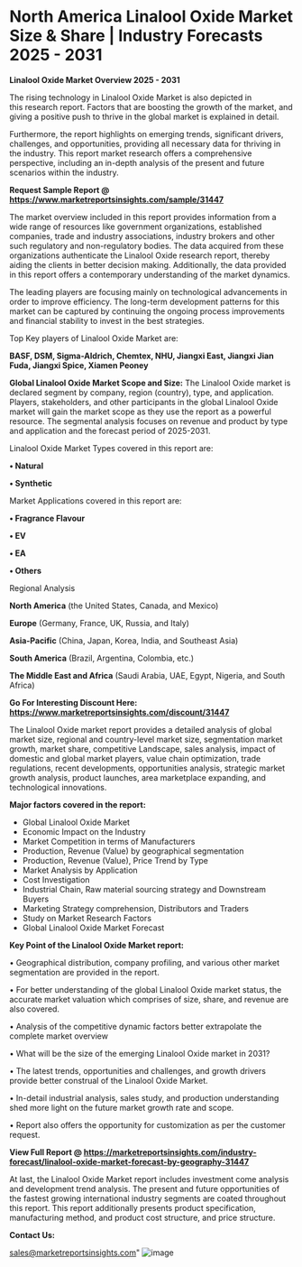  # North America Linalool Oxide Market Size & Share | Industry Forecasts 2025 - 2031

<Strong> Linalool Oxide Market Overview 2025 - 2031</strong>

The rising technology in Linalool Oxide Market is also depicted in this research report. Factors that are boosting the growth of the market, and giving a positive push to thrive in the global market is explained in detail.

Furthermore, the report highlights on emerging trends, significant drivers, challenges, and opportunities, providing all necessary data for thriving in the industry. This report market research offers a comprehensive perspective, including an in-depth analysis of the present and future scenarios within the industry.

<strong>Request Sample Report @ <a href=https://www.marketreportsinsights.com/sample/31447>https://www.marketreportsinsights.com/sample/31447</a></strong>

The market overview included in this report provides information from a wide range of resources like government organizations, established companies, trade and industry associations, industry brokers and other such regulatory and non-regulatory bodies. The data acquired from these organizations authenticate the Linalool Oxide research report, thereby aiding the clients in better decision making. Additionally, the data provided in this report offers a contemporary understanding of the market dynamics.

The leading players are focusing mainly on technological advancements in order to improve efficiency. The long-term development patterns for this market can be captured by continuing the ongoing process improvements and financial stability to invest in the best strategies.

Top Key players of Linalool Oxide Market are:

<strong>BASF, DSM, Sigma-Aldrich, Chemtex, NHU, Jiangxi East, Jiangxi Jian Fuda, Jiangxi Spice, Xiamen Peoney</strong>

<strong><b>Global Linalool Oxide Market Scope and Size:</b></strong>
The Linalool Oxide market is declared segment by company, region (country), type, and application. Players, stakeholders, and other participants in the global Linalool Oxide market will gain the market scope as they use the report as a powerful resource. The segmental analysis focuses on revenue and product by type and application and the forecast period of 2025-2031.

Linalool Oxide Market Types covered in this report are:

<strong>• Natural

• Synthetic</strong>

Market Applications covered in this report are:

<strong>• Fragrance Flavour

• EV

• EA

• Others</strong> 

Regional Analysis

<strong>North America</strong> (the United States, Canada, and Mexico)

<strong>Europe</strong> (Germany, France, UK, Russia, and Italy)

<strong>Asia-Pacific</strong> (China, Japan, Korea, India, and Southeast Asia)

<strong>South America</strong> (Brazil, Argentina, Colombia, etc.)

<strong>The Middle East and Africa</strong> (Saudi Arabia, UAE, Egypt, Nigeria, and South Africa)

<strong>Go For Interesting Discount Here: <a href=https://www.marketreportsinsights.com/discount/31447>https://www.marketreportsinsights.com/discount/31447</a></strong>

The Linalool Oxide market report provides a detailed analysis of global market size, regional and country-level market size, segmentation market growth, market share, competitive Landscape, sales analysis, impact of domestic and global market players, value chain optimization, trade regulations, recent developments, opportunities analysis, strategic market growth analysis, product launches, area marketplace expanding, and technological innovations.

<strong><b>Major factors covered in the report:</b></strong>
<ul>
  <li>Global Linalool Oxide Market </li>
  <li>Economic Impact on the Industry</li>
  <li>Market Competition in terms of Manufacturers</li>
  <li>Production, Revenue (Value) by geographical segmentation</li>
  <li>Production, Revenue (Value), Price Trend by Type</li>
  <li>Market Analysis by Application</li>
  <li>Cost Investigation</li>
  <li>Industrial Chain, Raw material sourcing strategy and Downstream Buyers</li>
  <li>Marketing Strategy comprehension, Distributors and Traders</li>
  <li>Study on Market Research Factors</li>
  <li>Global Linalool Oxide Market Forecast</li>
</ul>

<strong><b>Key Point of the Linalool Oxide Market report:</b></strong>

• Geographical distribution, company profiling, and various other market segmentation are provided in the report.

• For better understanding of the global Linalool Oxide market status, the accurate market valuation which comprises of size, share, and revenue are also covered.

• Analysis of the competitive dynamic factors better extrapolate the complete market overview

• What will be the size of the emerging Linalool Oxide market in 2031?

• The latest trends, opportunities and challenges, and growth drivers provide better construal of the Linalool Oxide Market.

• In-detail industrial analysis, sales study, and production understanding shed more light on the future market growth rate and scope.

• Report also offers the opportunity for customization as per the customer request.

<strong><b>View Full Report @ <a href=https://marketreportsinsights.com/industry-forecast/linalool-oxide-market-forecast-by-geography-31447>https://marketreportsinsights.com/industry-forecast/linalool-oxide-market-forecast-by-geography-31447</a></b></strong>


At last, the Linalool Oxide Market report includes investment come analysis and development trend analysis. The present and future opportunities of the fastest growing international industry segments are coated throughout this report. This report additionally presents product specification, manufacturing method, and product cost structure, and price structure.

<strong>Contact Us:</strong>

sales@marketreportsinsights.com"
![image](https://github.com/user-attachments/assets/a8395363-e231-4491-abcc-629834e2dfd7)
